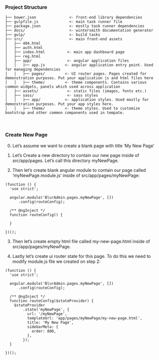 <br />

### Project Structure
```
├── bower.json               <- front-end library dependencies
├── gulpfile.js              <- main task runner file
├── package.json             <- mostly task runner dependencies
├── docs/                    <- wintersmith documentation generator
├── gulp/                    <- build tasks
├── src/                     <- main front-end assets
│   ├── 404.html
│   ├── auth.html
│   ├── index.html          <- main app dashboard page
│   ├── reg.html
│   ├── app/                <- angular application files
│   │   ├── app.js         <- angular application entry point. Used for managing dependencies
│   │   ├── pages/         <- UI router pages. Pages created for demonstration purposes. Put your application js and html files here
│   │   ├── theme/         <- theme components. Contains various common widgets, panels which used across application
│   ├── assets/             <- static files (images, fonts etc.)
│   ├── sass/               <- sass styles
│   │   ├── app/           <- application styles. Used mostly for demonstration purposes. Put your app styles here.
│   │   ├── theme/         <- theme styles. Used to customize bootstrap and other common components used in tempate.
```
<br />

### Create New Page

0) Let’s assume we want to create a blank page with title ‘My New Page’

1) Let’s Create a new directory to contain our new page inside of src/app/pages. Let’s call this directory myNewPage.

2) Then let’s create blank angular module to contain our page called ‘myNewPage.module.js’ inside of src/app/pages/myNewPage:

```
(function () {
  'use strict';

  angular.module('BlurAdmin.pages.myNewPage', [])
      .config(routeConfig);

  /** @ngInject */
  function routeConfig() {

  }

})();
```

3) Then let’s create empty html file called my-new-page.html inside of src/app/pages/myNewPage.

4) Lastly let’s create ui router state for this page. To do this we need to modify module.js file we created on step 2:

```
(function () {
  'use strict';

  angular.module('BlurAdmin.pages.myNewPage', [])
      .config(routeConfig);

  /** @ngInject */
  function routeConfig($stateProvider) {
    $stateProvider
        .state('myNewPage', {
          url: '/myNewPage',
          templateUrl: 'app/pages/myNewPage/my-new-page.html',
          title: 'My New Page',
          sidebarMeta: {
            order: 800,
          },
        });
  }

})();
```
